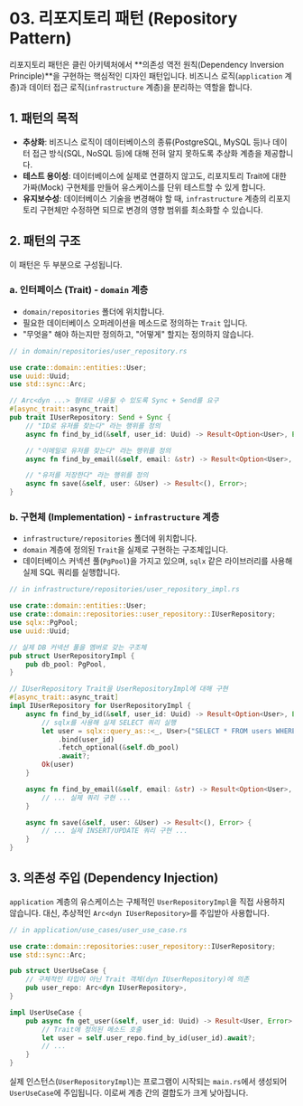 # 03. 리포지토리 패턴 (Repository Pattern)

리포지토리 패턴은 클린 아키텍처에서 **의존성 역전 원칙(Dependency Inversion Principle)**을 구현하는 핵심적인 디자인 패턴입니다. 비즈니스 로직(`application` 계층)과 데이터 접근 로직(`infrastructure` 계층)을 분리하는 역할을 합니다.

## 1. 패턴의 목적

-   **추상화**: 비즈니스 로직이 데이터베이스의 종류(PostgreSQL, MySQL 등)나 데이터 접근 방식(SQL, NoSQL 등)에 대해 전혀 알지 못하도록 추상화 계층을 제공합니다.
-   **테스트 용이성**: 데이터베이스에 실제로 연결하지 않고도, 리포지토리 Trait에 대한 가짜(Mock) 구현체를 만들어 유스케이스를 단위 테스트할 수 있게 합니다.
-   **유지보수성**: 데이터베이스 기술을 변경해야 할 때, `infrastructure` 계층의 리포지토리 구현체만 수정하면 되므로 변경의 영향 범위를 최소화할 수 있습니다.

## 2. 패턴의 구조

이 패턴은 두 부분으로 구성됩니다.

### a. 인터페이스 (Trait) - `domain` 계층

-   `domain/repositories` 폴더에 위치합니다.
-   필요한 데이터베이스 오퍼레이션을 메소드로 정의하는 `Trait` 입니다.
-   "무엇을" 해야 하는지만 정의하고, "어떻게" 할지는 정의하지 않습니다.

```rust
// in domain/repositories/user_repository.rs

use crate::domain::entities::User;
use uuid::Uuid;
use std::sync::Arc;

// Arc<dyn ...> 형태로 사용될 수 있도록 Sync + Send를 요구
#[async_trait::async_trait]
pub trait IUserRepository: Send + Sync {
    // "ID로 유저를 찾는다" 라는 행위를 정의
    async fn find_by_id(&self, user_id: Uuid) -> Result<Option<User>, Error>;

    // "이메일로 유저를 찾는다" 라는 행위를 정의
    async fn find_by_email(&self, email: &str) -> Result<Option<User>, Error>;

    // "유저를 저장한다" 라는 행위를 정의
    async fn save(&self, user: &User) -> Result<(), Error>;
}
```

### b. 구현체 (Implementation) - `infrastructure` 계층

-   `infrastructure/repositories` 폴더에 위치합니다.
-   `domain` 계층에 정의된 `Trait`을 실제로 구현하는 구조체입니다.
-   데이터베이스 커넥션 풀(`PgPool`)을 가지고 있으며, `sqlx` 같은 라이브러리를 사용해 실제 SQL 쿼리를 실행합니다.

```rust
// in infrastructure/repositories/user_repository_impl.rs

use crate::domain::entities::User;
use crate::domain::repositories::user_repository::IUserRepository;
use sqlx::PgPool;
use uuid::Uuid;

// 실제 DB 커넥션 풀을 멤버로 갖는 구조체
pub struct UserRepositoryImpl {
    pub db_pool: PgPool,
}

// IUserRepository Trait을 UserRepositoryImpl에 대해 구현
#[async_trait::async_trait]
impl IUserRepository for UserRepositoryImpl {
    async fn find_by_id(&self, user_id: Uuid) -> Result<Option<User>, Error> {
        // sqlx를 사용해 실제 SELECT 쿼리 실행
        let user = sqlx::query_as::<_, User>("SELECT * FROM users WHERE id = $1")
            .bind(user_id)
            .fetch_optional(&self.db_pool)
            .await?;
        Ok(user)
    }

    async fn find_by_email(&self, email: &str) -> Result<Option<User>, Error> {
        // ... 실제 쿼리 구현 ...
    }

    async fn save(&self, user: &User) -> Result<(), Error> {
        // ... 실제 INSERT/UPDATE 쿼리 구현 ...
    }
}
```

## 3. 의존성 주입 (Dependency Injection)

`application` 계층의 유스케이스는 구체적인 `UserRepositoryImpl`을 직접 사용하지 않습니다. 대신, 추상적인 `Arc<dyn IUserRepository>`를 주입받아 사용합니다.

```rust
// in application/use_cases/user_use_case.rs

use crate::domain::repositories::user_repository::IUserRepository;
use std::sync::Arc;

pub struct UserUseCase {
    // 구체적인 타입이 아닌 Trait 객체(dyn IUserRepository)에 의존
    pub user_repo: Arc<dyn IUserRepository>,
}

impl UserUseCase {
    pub async fn get_user(&self, user_id: Uuid) -> Result<User, Error> {
        // Trait에 정의된 메소드 호출
        let user = self.user_repo.find_by_id(user_id).await?;
        // ...
    }
}
```

실제 인스턴스(`UserRepositoryImpl`)는 프로그램이 시작되는 `main.rs`에서 생성되어 `UserUseCase`에 주입됩니다. 이로써 계층 간의 결합도가 크게 낮아집니다.
